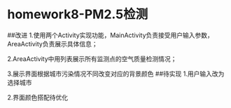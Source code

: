 
# homework8-PM2.5检测
##改进
1.使用两个Activity实现功能，MainActivity负责接受用户输入参数，AreaActivity负责展示具体信息；

2.AreaActivity中用列表展示所有监测点的空气质量检测情况；

3.展示界面根据城市污染情况不同改变对应的背景颜色
##待实现
1.用户输入改为选择城市

2.界面颜色搭配待优化

